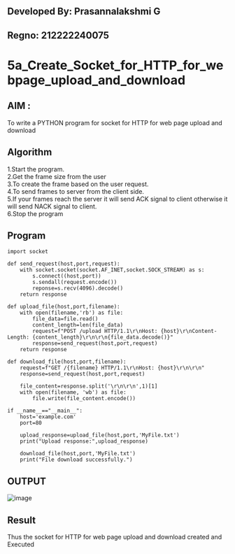 ## Developed By: Prasannalakshmi G
## Regno: 212222240075

# 5a_Create_Socket_for_HTTP_for_webpage_upload_and_download
## AIM :
To write a PYTHON program for socket for HTTP for web page upload and download
## Algorithm

1.Start the program.
<BR>
2.Get the frame size from the user
<BR>
3.To create the frame based on the user request.
<BR>
4.To send frames to server from the client side.
<BR>
5.If your frames reach the server it will send ACK signal to client otherwise it will send NACK signal to client.
<BR>
6.Stop the program
<BR>
## Program 
```
import socket

def send_request(host,port,request):
    with socket.socket(socket.AF_INET,socket.SOCK_STREAM) as s:
        s.connect((host,port))
        s.sendall(request.encode())
        reponse=s.recv(4096).decode()
    return response

def upload_file(host,port,filename):
    with open(filename,'rb') as file:
        file_data=file.read()
        content_length=len(file_data)
        request=f"POST /upload HTTP/1.1\r\nHost: {host}\r\nContent-Length: {content_length}\r\n\r\n{file_data.decode()}"
        response=send_request(host,port,request)
    return response

def download_file(host,port,filename):
    request=f"GET /{filename} HTTP/1.1\r\nHost: {host}\r\n\r\n"
    response=send_request(host,port,request)

    file_content=response.split('\r\n\r\n',1)[1]
    with open(filename, 'wb') as file:
        file.write(file_content.encode())

if __name__=="__main__":
    host='example.com'
    port=80

    upload_response=upload_file(host,port,'MyFile.txt')
    print("Upload response:",upload_response)

    download_file(host,port,'MyFile.txt')
    print("File download successfully.")

```

## OUTPUT

![image](https://github.com/Prasannalakshmiganesan/5a_Create_Socket_for_HTTP_for_webpage_upload_and_download/assets/118610231/e30379cc-d273-471d-8a87-24e62e8c7851)

## Result
Thus the socket for HTTP for web page upload and download created and Executed
